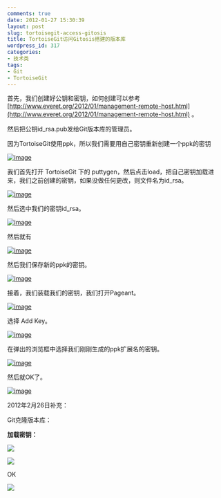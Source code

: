 ```yaml
---
comments: true
date: 2012-01-27 15:30:39
layout: post
slug: tortoisegit-access-gitosis
title: TortoiseGit访问Gitosis搭建的版本库
wordpress_id: 317
categories:
- 技术类
tags:
- Git
- TortoiseGit
---
```


首先，我们创建好公钥和密钥，如何创建可以参考 [http://www.everet.org/2012/01/management-remote-host.html](http://www.everet.org/2012/01/management-remote-host.html) 。

然后把公钥id_rsa.pub发给Git版本库的管理员。

因为TortoiseGit使用ppk，所以我们需要用自己密钥重新创建一个ppk的密钥

[![image](http://www.everet.org/wp-content/uploads/2012/01/image_thumb6.png)](http://www.everet.org/wp-content/uploads/2012/01/image6.png)

我们首先打开 TortoiseGit 下的 puttygen，然后点击load，把自己密钥加载进来，我们之前创建的密钥，如果没做任何更改，则文件名为id_rsa。

<!-- more -->



[![image](http://www.everet.org/wp-content/uploads/2012/01/image_thumb7.png)](http://www.everet.org/wp-content/uploads/2012/01/image7.png)

然后选中我们的密钥id_rsa。

[![image](http://www.everet.org/wp-content/uploads/2012/01/image_thumb8.png)](http://www.everet.org/wp-content/uploads/2012/01/image8.png)

然后就有

[![image](http://www.everet.org/wp-content/uploads/2012/01/image_thumb9.png)](http://www.everet.org/wp-content/uploads/2012/01/image9.png)

然后我们保存新的ppk的密钥。

[![image](http://www.everet.org/wp-content/uploads/2012/01/image_thumb10.png)](http://www.everet.org/wp-content/uploads/2012/01/image10.png)

接着，我们装载我们的密钥，我们打开Pageant。

[![image](http://www.everet.org/wp-content/uploads/2012/01/image_thumb11.png)](http://www.everet.org/wp-content/uploads/2012/01/image11.png)

选择 Add Key。

[![image](http://www.everet.org/wp-content/uploads/2012/01/image_thumb12.png)](http://www.everet.org/wp-content/uploads/2012/01/image12.png)

在弹出的浏览框中选择我们刚刚生成的ppk扩展名的密钥。

[![image](http://www.everet.org/wp-content/uploads/2012/01/image_thumb13.png)](http://www.everet.org/wp-content/uploads/2012/01/image13.png)

然后就OK了。

[![image](http://www.everet.org/wp-content/uploads/2012/01/image_thumb14.png)](http://www.everet.org/wp-content/uploads/2012/01/image14.png)



2012年2月26日补充：

Git克隆版本库：

**加载密钥：**

[![](http://everet.org/wp-content/uploads/2012/01/11.png)](http://everet.org/wp-content/uploads/2012/01/11.png)



[![](http://everet.org/wp-content/uploads/2012/01/22.png)](http://everet.org/wp-content/uploads/2012/01/22.png)

OK

[![](http://everet.org/wp-content/uploads/2012/01/33.png)](http://everet.org/wp-content/uploads/2012/01/33.png)
